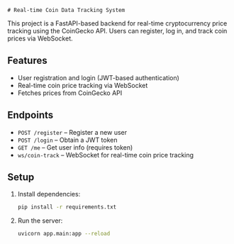     # Real-time Coin Data Tracking System

This project is a FastAPI-based backend for real-time cryptocurrency price tracking using the CoinGecko API. Users can register, log in, and track coin prices via WebSocket.

## Features

- User registration and login (JWT-based authentication)
- Real-time coin price tracking via WebSocket
- Fetches prices from CoinGecko API

## Endpoints

- `POST /register` – Register a new user
- `POST /login` – Obtain a JWT token
- `GET /me` – Get user info (requires token)
- `ws/coin-track` – WebSocket for real-time coin price tracking

## Setup

1. Install dependencies:
   ```bash
   pip install -r requirements.txt
   ```
2. Run the server:
   ```bash
   uvicorn app.main:app --reload
   ```
